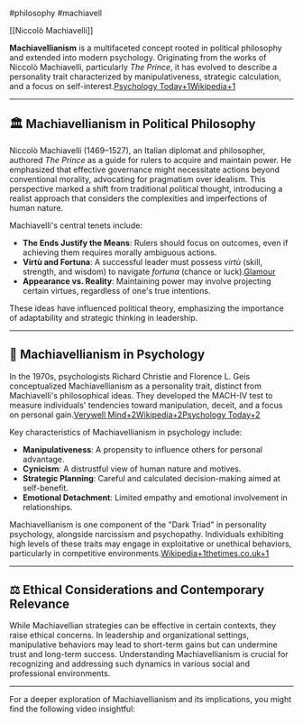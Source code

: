 #philosophy #machiavell

[[Niccolò Machiavelli]]

**Machiavellianism** is a multifaceted concept rooted in political philosophy and extended into modern psychology. Originating from the works of Niccolò Machiavelli, particularly _The Prince_, it has evolved to describe a personality trait characterized by manipulativeness, strategic calculation, and a focus on self-interest.[Psychology Today+1Wikipedia+1](https://www.psychologytoday.com/us/basics/machiavellianism?utm_source=chatgpt.com)

---

## 🏛️ Machiavellianism in Political Philosophy

Niccolò Machiavelli (1469–1527), an Italian diplomat and philosopher, authored _The Prince_ as a guide for rulers to acquire and maintain power. He emphasized that effective governance might necessitate actions beyond conventional morality, advocating for pragmatism over idealism. This perspective marked a shift from traditional political thought, introducing a realist approach that considers the complexities and imperfections of human nature.

Machiavelli's central tenets include:

- **The Ends Justify the Means**: Rulers should focus on outcomes, even if achieving them requires morally ambiguous actions.
- **Virtù and Fortuna**: A successful leader must possess _virtù_ (skill, strength, and wisdom) to navigate _fortuna_ (chance or luck).[Glamour](https://www.glamour.com/story/ruthless-attitude-career?utm_source=chatgpt.com)
- **Appearance vs. Reality**: Maintaining power may involve projecting certain virtues, regardless of one's true intentions.

These ideas have influenced political theory, emphasizing the importance of adaptability and strategic thinking in leadership.

---

## 🧠 Machiavellianism in Psychology

In the 1970s, psychologists Richard Christie and Florence L. Geis conceptualized Machiavellianism as a personality trait, distinct from Machiavelli's philosophical ideas. They developed the MACH-IV test to measure individuals' tendencies toward manipulation, deceit, and a focus on personal gain.[Verywell Mind+2Wikipedia+2Psychology Today+2](https://en.wikipedia.org/wiki/Machiavellianism_%28psychology%29?utm_source=chatgpt.com)

Key characteristics of Machiavellianism in psychology include:

- **Manipulativeness**: A propensity to influence others for personal advantage.
- **Cynicism**: A distrustful view of human nature and motives.
- **Strategic Planning**: Careful and calculated decision-making aimed at self-benefit.
- **Emotional Detachment**: Limited empathy and emotional involvement in relationships.

Machiavellianism is one component of the "Dark Triad" in personality psychology, alongside narcissism and psychopathy. Individuals exhibiting high levels of these traits may engage in exploitative or unethical behaviors, particularly in competitive environments.[Wikipedia+1thetimes.co.uk+1](https://en.wikipedia.org/wiki/Machiavellianism_%28psychology%29?utm_source=chatgpt.com)

---

## ⚖️ Ethical Considerations and Contemporary Relevance

While Machiavellian strategies can be effective in certain contexts, they raise ethical concerns. In leadership and organizational settings, manipulative behaviors may lead to short-term gains but can undermine trust and long-term success. Understanding Machiavellianism is crucial for recognizing and addressing such dynamics in various social and professional environments.

---

For a deeper exploration of Machiavellianism and its implications, you might find the following video insightful: